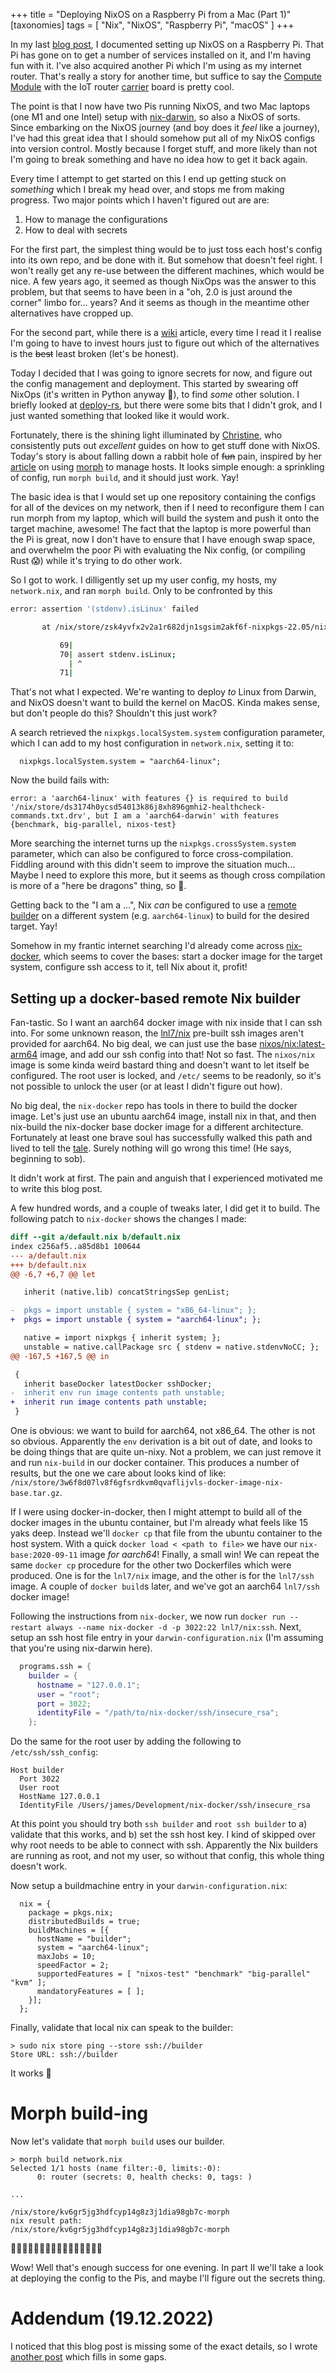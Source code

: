 +++
title = "Deploying NixOS on a Raspberry Pi from a Mac (Part 1)"
[taxonomies]
tags = [ "Nix", "NixOS", "Raspberry Pi", "macOS" ]
+++

In my last [blog post][PrevBlogPost], I documented setting up NixOS on a Raspberry Pi. That Pi has gone on to get a number of services installed on it, and I'm having fun with it. I've also acquired another Pi which I'm using as my internet router. That's really a story for another time, but suffice to say the [Compute Module][ComputeModule] with the IoT router [carrier][IoTRouter] board is pretty cool.

The point is that I now have two Pis running NixOS, and two Mac laptops (one M1 and one Intel) setup with [nix-darwin][NixDarwin], so also a NixOS of sorts. Since embarking on the NixOS journey (and boy does it _feel_ like a journey), I've had this great idea that I should somehow put all of my NixOS configs into version control. Mostly because I forget stuff, and more likely than not I'm going to break something and have no idea how to get it back again.

Every time I attempt to get started on this I end up getting stuck on _something_ which I break my head over, and stops me from making progress. Two major points which I haven't figured out are are:
1. How to manage the configurations
2. How to deal with secrets

For the first part, the simplest thing would be to just toss each host's config into its own repo, and be done with it. But somehow that doesn't feel right. I won't really get any re-use between the different machines, which would be nice. A few years ago, it seemed as though NixOps was the answer to this problem, but that seems to have been in a "oh, 2.0 is just around the corner" limbo for... years? And it seems as though in the meantime other alternatives have cropped up.

For the second part, while there is a [wiki][SecretsWiki] article, every time I read it I realise I'm going to have to invest hours just to figure out which of the alternatives is the ~~best~~ least broken (let's be honest).

Today I decided that I was going to ignore secrets for now, and figure out the config management and deployment. This started by swearing off NixOps (it's written in Python anyway 🤢), to find _some_ other solution. I briefly looked at [deploy-rs][DeployRs], but there were some bits that I didn't grok, and I just wanted something that looked like it would work.

Fortunately, there is the shining light illuminated by [Christine][Christine], who consistently puts out _excellent_ guides on how to get stuff done with NixOS. Today's story is about falling down a rabbit hole of ~~fun~~ pain, inspired by her [article][XeMorphArticle] on using [morph][Morph] to manage hosts. It looks simple enough: a sprinkling of config, run `morph build`, and it should just work. Yay!

The basic idea is that I would set up one repository containing the configs for all of the devices on my network, then if I need to reconfigure them I can run morph from my laptop, which will build the system and push it onto the target machine, awesome! The fact that the laptop is more powerful than the Pi is great, now I don't have to ensure that I have enough swap space, and overwhelm the poor Pi with evaluating the Nix config, (or compiling Rust 😱) while it's trying to do other work.

So I got to work. I dilligently set up my user config, my hosts, my `network.nix`, and ran `morph build`. Only to be confronted by this

```bash
error: assertion '(stdenv).isLinux' failed

       at /nix/store/zsk4yvfx2v2a1r682djn1sgsim2akf6f-nixpkgs-22.05/nixpkgs/pkgs/os-specific/linux/kernel/generic.nix:70:1:

           69|
           70| assert stdenv.isLinux;
             | ^
           71|
``` 

That's not what I expected. We're wanting to deploy _to_ Linux from Darwin, and NixOS doesn't want to build the kernel on MacOS. Kinda makes sense, but don't people do this? Shouldn't this just work?

A search retrieved the `nixpkgs.localSystem.system` configuration parameter, which I can add to my host configuration in `network.nix`, setting it to:

```
  nixpkgs.localSystem.system = "aarch64-linux";
```

Now the build fails with:

```
error: a 'aarch64-linux' with features {} is required to build '/nix/store/ds3174h0ycsd54013k86j8xh896gmhi2-healthcheck-commands.txt.drv', but I am a 'aarch64-darwin' with features {benchmark, big-parallel, nixos-test}
```

More searching the internet turns up the `nixpkgs.crossSystem.system` parameter, which can also be configured to force cross-compilation. Fiddling around with this didn't seem to improve the situation much... Maybe I need to explore this more, but it seems as though cross compilation is more of a "here be dragons" thing, so 🤷.

Getting back to the "I am a ...", Nix _can_ be configured to use a [remote builder][RemoteBuilder] on a different system (e.g. `aarch64-linux`) to build for the desired target. Yay!

Somehow in my frantic internet searching I'd already come across [nix-docker][NixDocker], which seems to cover the bases: start a docker image for the target system, configure ssh access to it, tell Nix about it, profit!

## Setting up a docker-based remote Nix builder

Fan-tastic. So I want an aarch64 docker image with nix inside that I can ssh into. For some unknown reason, the [lnl7/nix][LnL7NixDocker] pre-built ssh images aren't provided for aarch64. No big deal, we can just use the base [nixos/nix:latest-arm64][NixOsNixDocker] image, and add our ssh config into that! Not so fast. The `nixos/nix` image is some kinda weird bastard thing and doesn't want to let itself be configured. The root user is locked, and `/etc/` seems to be readonly, so it's not possible to unlock the user (or at least I didn't figure out how).

No big deal, the `nix-docker` repo has tools in there to build the docker image. Let's just use an ubuntu aarch64 image, install nix in that, and then nix-build the nix-docker base docker image for a different architecture. Fortunately at least one brave soul has successfully walked this path and lived to tell the [tale][BraveSoul]. Surely nothing will go wrong this time! (He says, beginning to sob).

It didn't work at first. The pain and anguish that I experienced motivated me to write this blog post.

A few hundred words, and a couple of tweaks later, I did get it to build. The following patch to `nix-docker` shows the changes I made:

```patch
diff --git a/default.nix b/default.nix
index c256af5..a85d8b1 100644
--- a/default.nix
+++ b/default.nix
@@ -6,7 +6,7 @@ let

   inherit (native.lib) concatStringsSep genList;

-  pkgs = import unstable { system = "x86_64-linux"; };
+  pkgs = import unstable { system = "aarch64-linux"; };

   native = import nixpkgs { inherit system; };
   unstable = native.callPackage src { stdenv = native.stdenvNoCC; };
@@ -167,5 +167,5 @@ in

 {
   inherit baseDocker latestDocker sshDocker;
-  inherit env run image contents path unstable;
+  inherit run image contents path unstable;
 }
```

One is obvious: we want to build for aarch64, not x86_64. The other is not so obvious. Apparently the `env` derivation is a bit out of date, and looks to be doing things that are quite un-nixy. Not a problem, we can just remove it and run `nix-build` in our docker container. This produces a number of results, but the one we care about looks kind of like: `/nix/store/3w6f8d07lv8f6gfsrdkvm0qvaflijvls-docker-image-nix-base.tar.gz`.

If I were using docker-in-docker, then I might attempt to build all of the docker images in the ubuntu container, but I'm already what feels like 15 yaks deep. Instead we'll `docker cp` that file from the ubuntu container to the host system. With a quick `docker load < <path to file>` we have our `nix-base:2020-09-11` image _for aarch64_! Finally, a small win! We can repeat the same `docker cp` procedure for the other two Dockerfiles which were produced. One is for the `lnl7/nix` image, and the other is for the `lnl7/ssh` image. A couple of `docker build`s later, and we've got an aarch64 `lnl7/ssh` docker image!

Following the instructions from `nix-docker`, we now run `docker run --restart always --name nix-docker -d -p 3022:22 lnl7/nix:ssh`. Next, setup an ssh host file entry in your `darwin-configuration.nix` (I'm assuming that you're using nix-darwin here).

```nix
  programs.ssh = {
    builder = {
      hostname = "127.0.0.1";
      user = "root";
      port = 3022;
      identityFile = "/path/to/nix-docker/ssh/insecure_rsa";
    };
```

Do the same for the root user by adding the following to `/etc/ssh/ssh_config`:

```
Host builder
  Port 3022
  User root
  HostName 127.0.0.1
  IdentityFile /Users/james/Development/nix-docker/ssh/insecure_rsa
```

At this point you should try both `ssh builder` and `root ssh builder` to a) validate that this works, and b) set the ssh host key. I kind of skipped over why root needs to be able to connect with ssh. Apparently the Nix builders are running as root, and not my user, so without that config, this whole thing doesn't work.

Now setup a buildmachine entry in your `darwin-configuration.nix`:

```
  nix = {
    package = pkgs.nix;
    distributedBuilds = true;
    buildMachines = [{
      hostName = "builder";
      system = "aarch64-linux";
      maxJobs = 10;
      speedFactor = 2;
      supportedFeatures = [ "nixos-test" "benchmark" "big-parallel" "kvm" ];
      mandatoryFeatures = [ ];
    }];
  };
```

Finally, validate that local nix can speak to the builder:

```
> sudo nix store ping --store ssh://builder
Store URL: ssh://builder
```

It works 🎉

# Morph build-ing

Now let's validate that `morph build` uses our builder.

```
> morph build network.nix
Selected 1/1 hosts (name filter:-0, limits:-0):
	  0: router (secrets: 0, health checks: 0, tags: )

...

/nix/store/kv6gr5jg3hdfcyp14g8z3j1dia98gb7c-morph
nix result path:
/nix/store/kv6gr5jg3hdfcyp14g8z3j1dia98gb7c-morph
```

🎉🎉🎉🎉🎉🎉🎉🎉🎉🎉🎉🎉🎉🎉🎉🎉

Wow! Well that's enough success for one evening. In part II we'll take a look at deploying the config to the Pis, and maybe I'll figure out the secrets thing.

# Addendum (19.12.2022)

I noticed that this blog post is missing some of the exact details, so I wrote [another post][NextBlogPost] which fills in some gaps.


[PrevBlogPost]: /blog/nixos-on-raspberry-pi/
[ComputeModule]: https://www.raspberrypi.com/products/compute-module-4/?variant=raspberry-pi-cm4001000
[IoTRouter]: https://wiki.dfrobot.com/Compute_Module_4_IoT_Router_Board_Mini_SKU_DFR0767
[NixDarwin]: https://github.com/LnL7/nix-darwin
[SecretsWiki]: https://nixos.wiki/wiki/Comparison_of_secret_managing_schemes
[Christine]: https://xeiaso.net/
[XeMorphArticle]: https://xeiaso.net/blog/morph-setup-2021-04-25
[Morph]: https://github.com/DBCDK/morph
[DeployRs]: https://github.com/serokell/deploy-rs
[RemoteBuilder]: https://nixos.org/manual/nix/stable/advanced-topics/distributed-builds.html
[NixDocker]: https://github.com/LnL7/nix-docker
[LnL7NixDocker]: https://hub.docker.com/r/lnl7/nix
[NixOsNixDocker]: https://hub.docker.com/r/nixos/nix
[BraveSoul]: https://github.com/NixOS/nix/issues/4219#issuecomment-917673219
[NextBlogPost]: /blog/docker-based-nix-builder-macos
